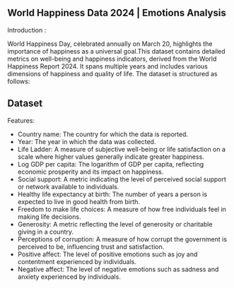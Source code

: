 ## World Happiness Data 2024 | Emotions Analysis

Introduction :

World Happiness Day, celebrated annually on March 20, highlights the importance of happiness as a universal goal.This dataset contains detailed metrics on well-being and happiness indicators, derived from the World Happiness Report 2024. It spans multiple years and includes various dimensions of happiness and quality of life. The dataset is structured as follows:


## Dataset

Features:

* Country name: The country for which the data is reported.
* Year: The year in which the data was collected.
* Life Ladder: A measure of subjective well-being or life satisfaction on a scale where higher values generally indicate greater happiness.
* Log GDP per capita: The logarithm of GDP per capita, reflecting economic prosperity and its impact on happiness.
* Social support: A metric indicating the level of perceived social support or network available to individuals.
* Healthy life expectancy at birth: The number of years a person is expected to live in good health from birth.
* Freedom to make life choices: A measure of how free individuals feel in making life decisions.
* Generosity: A metric reflecting the level of generosity or charitable giving in a country.
* Perceptions of corruption: A measure of how corrupt the government is perceived to be, influencing trust and satisfaction.
* Positive affect: The level of positive emotions such as joy and contentment experienced by individuals.
* Negative affect: The level of negative emotions such as sadness and anxiety experienced by individuals.

